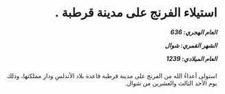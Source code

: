 <h1 dir="rtl">استيلاء الفرنج على مدينة قرطبة .</h1>

<h5 dir="rtl">العام الهجري:  636

الشهر القمري: شوال

العام الميلادي: 1239</h5>

<p dir="rtl">استولى أعداءُ الله من الفرنج على مدينة قرطبة قاعدة بلاد الأندلسِ ودارِ مملكتها، وذلك يوم الأحد الثالث والعشرين من شوال.</p></br>
